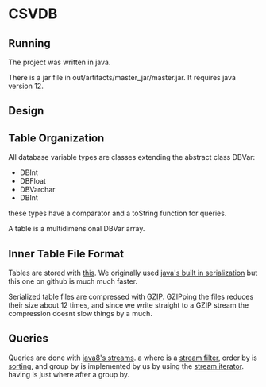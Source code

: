 CSVDB
======

Running
-----
The project was written in java.

There is a jar file in out/artifacts/master_jar/master.jar. It requires java version 12.

Design
------

## Table Organization
All database variable types are classes extending the abstract class DBVar: 
* DBInt 
* DBFloat
* DBVarchar
* DBInt

these types have a comparator and a toString function for queries.

A table is a multidimensional DBVar array.

## Inner Table File Format
Tables are stored with [this](https://github.com/RuedigerMoeller/fast-serialization).
We originally used [java's built in serialization](https://docs.oracle.com/javase/10/docs/api/java/io/ObjectOutputStream.html) 
but this one on github is much much faster.

Serialized table files are compressed with [GZIP](https://docs.oracle.com/javase/7/docs/api/java/util/zip/GZIPOutputStream.html).
GZIPping the files reduces their size about 12 times, 
and since we write straight to a GZIP stream the compression doesnt slow things by a much.

## Queries
Queries are done with [java8's streams](https://docs.oracle.com/javase/8/docs/api/java/util/stream/Stream.html). 
a where is a [stream filter](https://docs.oracle.com/javase/8/docs/api/java/util/stream/Stream.html#filter-java.util.function.Predicate), 
order by is [sorting](https://docs.oracle.com/javase/8/docs/api/java/util/stream/Stream.html#sorted-java.util.Comparator), 
and group by is implemented by us by using the [stream iterator](https://docs.oracle.com/javase/8/docs/api/java/util/stream/BaseStream.html#iterator--).
having is just where after a group by.
